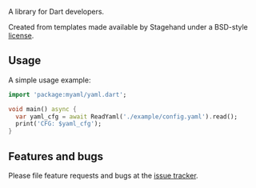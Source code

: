 A library for Dart developers.

Created from templates made available by Stagehand under a BSD-style
[license](https://github.com/dart-lang/stagehand/blob/master/LICENSE).

## Usage

A simple usage example:

```dart
import 'package:myaml/yaml.dart';

void main() async {
  var yaml_cfg = await ReadYaml('./example/config.yaml').read();
  print('CFG: $yaml_cfg');
}
```

## Features and bugs

Please file feature requests and bugs at the [issue tracker][tracker].

[tracker]: http://example.com/issues/replaceme
